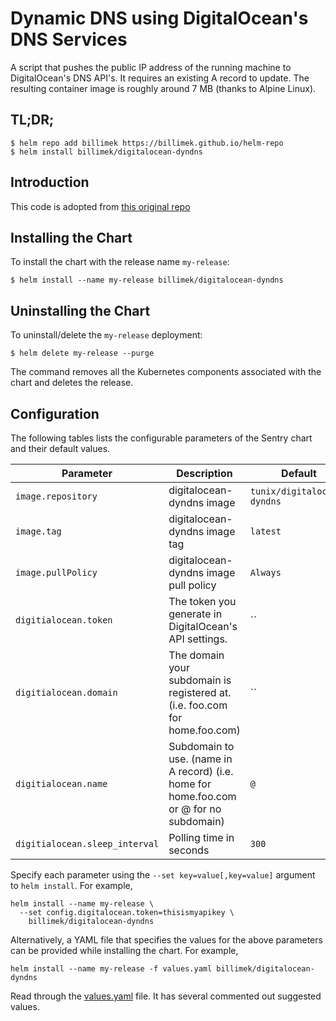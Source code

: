 # Dynamic DNS using DigitalOcean's DNS Services

A script that pushes the public IP address of the running machine to DigitalOcean's DNS API's. It requires an existing A record to update. The resulting container image is roughly around 7 MB (thanks to Alpine Linux).

## TL;DR;

```console
$ helm repo add billimek https://billimek.github.io/helm-repo
$ helm install billimek/digitalocean-dyndns
```

## Introduction

This code is adopted from [this original repo](https://github.com/tunix/digitalocean-dyndns)

## Installing the Chart

To install the chart with the release name `my-release`:

```console
$ helm install --name my-release billimek/digitalocean-dyndns
```
## Uninstalling the Chart

To uninstall/delete the `my-release` deployment:

```console
$ helm delete my-release --purge
```

The command removes all the Kubernetes components associated with the chart and deletes the release.

## Configuration

The following tables lists the configurable parameters of the Sentry chart and their default values.

| Parameter                            | Description                                  | Default                                                    |
| -------------------------------      | -------------------------------              | ---------------------------------------------------------- |
| `image.repository`                   | digitalocean-dyndns image                            | `tunix/digitalocean-dyndns`                        |
| `image.tag`                          | digitalocean-dyndns image tag                        | `latest`                                           |
| `image.pullPolicy`                   | digitalocean-dyndns image pull policy                | `Always`                                           |
| `digitialocean.token`                | The token you generate in DigitalOcean's API settings. | ``                                               |
| `digitialocean.domain`               | The domain your subdomain is registered at. (i.e. foo.com for home.foo.com) | ``                          |
| `digitialocean.name`                 | Subdomain to use. (name in A record) (i.e. home for home.foo.com or @ for no subdomain) | `@`             |
| `digitialocean.sleep_interval`       |  Polling time in seconds                             | `300`                                              |


Specify each parameter using the `--set key=value[,key=value]` argument to `helm install`. For example,

```console
helm install --name my-release \
  --set config.digitalocean.token=thisismyapikey \
    billimek/digitalocean-dyndns
```

Alternatively, a YAML file that specifies the values for the above parameters can be provided while installing the chart. For example,

```console
helm install --name my-release -f values.yaml billimek/digitalocean-dyndns
```

Read through the [values.yaml](values.yaml) file. It has several commented out suggested values.
